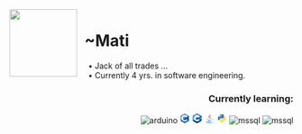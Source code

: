 
<img src= "https://media4.giphy.com/media/PcecMRmD92GHJib0eR/giphy.gif?cid=6c09b95227119a095f23e9f7d3716cd8299ebd12ab158e58&rid=giphy.gif&ct=g" width ="120" height= "120" align = "left"/>
<h1 > ‎  ‎ ~Mati 
  <img src= "https://upload.wikimedia.org/wikipedia/commons/thumb/3/3e/Manjaro-logo.svg/2048px-Manjaro-logo.svg.png" width ="16" height= "16"/>
</h1> 
<p>
  ‎ ‎ ‎ ‎ ‎ • Jack of all trades ...
  <br>
  ‎ ‎ ‎ ‎ ‎ • Currently 4 yrs. in software engineering.
</p>



<h3 align="right">Currently learning:</h3>
<p align="right">
  <img src="https://cdn.worldvectorlogo.com/logos/arduino-1.svg" alt="arduino" width="18" height="18"/>
  <img src="https://raw.githubusercontent.com/devicons/devicon/master/icons/c/c-original.svg" alt="c" width="18" height="18"/> 
  <img src="https://raw.githubusercontent.com/devicons/devicon/master/icons/cplusplus/cplusplus-original.svg" alt="cplusplus" width="18" height="18"/>
  <img src="https://raw.githubusercontent.com/devicons/devicon/master/icons/java/java-original.svg" alt="java" width="18" height="18"/>
  <img src="https://raw.githubusercontent.com/devicons/devicon/master/icons/python/python-original.svg" alt="python" width="18" height="18"/>   
  <img src="https://www.w3schools.com/whatis/img_js.png" alt="mssql" width="18" height="18"/> 
  <img src="https://www.w3.org/html/logo/downloads/HTML5_Badge_512.png" alt="mssql" width="18" height="18"/>   
</p>


